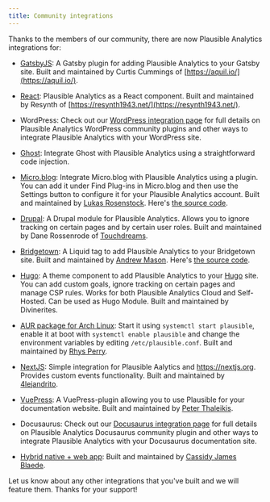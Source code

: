 ```yaml
---
title: Community integrations
---
```


Thanks to the members of our community, there are now Plausible Analytics integrations for:

* [GatsbyJS](https://www.gatsbyjs.org/packages/gatsby-plugin-plausible/): A Gatsby plugin for adding Plausible Analytics to your Gatsby site. Built and maintained by Curtis Cummings of [https://aquil.io/](https://aquil.io/).

* [React](https://codeberg.org/resynth1943/react-plausible-analytics): Plausible Analytics as a React component. Built and maintained by Resynth of [https://resynth1943.net/](https://resynth1943.net/).

* WordPress: Check out our [WordPress integration page](wordpress-integration.md) for full details on Plausible Analytics WordPress community plugins and other ways to integrate Plausible Analytics with your WordPress site.

* [Ghost](https://ghost.org/integrations/plausible/): Integrate Ghost with Plausible Analytics using a straightforward code injection.

* [Micro.blog](https://micro.blog): Integrate Micro.blog with Plausible Analytics using a plugin. You can add it under Find Plug-ins in Micro.blog and then use the Settings button to configure it for your Plausible Analytics account. Built and maintained by [Lukas Rosenstock](https://lukasrosenstock.net/2020/07/24/ive-struggled-a.html). Here's [the source code](https://github.com/LukasRos/plugin-plausible).

* [Drupal](https://www.drupal.org/project/plausible): A Drupal module for Plausible Analytics. Allows you to ignore tracking on certain pages and by certain user roles. Built and maintained by Dane Rossenrode of [Touchdreams](https://touchdreams.co.za/).

* [Bridgetown](https://rubygems.org/gems/bridgetown-plausible-tag): A Liquid tag to add Plausible Analytics to your Bridgetown site. Built and maintained by [Andrew Mason](https://www.andrewm.codes/). Here's [the source code](https://github.com/andrewmcodes/bridgetown-plausible-tag).

* [Hugo](https://github.com/divinerites/plausible-hugo): A theme component to add Plausible Analytics to your [Hugo](https://www.gohugo.io/) site. You can add custom goals, ignore tracking on certain pages and manage CSP rules. Works for both Plausible Analytics Cloud and Self-Hosted. Can be used as Hugo Module. Built and maintained by Divinerites.

* [AUR package for Arch Linux](https://aur.archlinux.org/packages/plausible-git/): Start it using ``systemctl start plausible``, enable it at boot with ``systemctl enable plausible`` and change the environment variables by editing ``/etc/plausible.conf``. Built and maintained by [Rhys Perry](https://github.com/plausible/analytics/issues/263).

* [NextJS](nextjs-integration.md): Simple integration for Plausible Aalytics and https://nextjs.org. Provides custom events functionality. Built and maintained by [4lejandrito](https://github.com/4lejandrito).

* [VuePress](https://github.com/spekulatius/vuepress-plugin-plausible): A VuePress-plugin allowing you to use Plausible for your documentation website. Built and maintained by [Peter Thaleikis](https://peterthaleikis.com).

* Docusaurus: Check out our [Docusaurus integration page](docusaurus-integration.md) for full details on Plausible Analytics Docusaurus community plugin and other ways to integrate Plausible Analytics with your Docusaurus documentation site.

* [Hybrid native + web app](https://github.com/cassidyjames/plausible): Built and maintained by [Cassidy James Blaede](https://cassidyjames.com/).

Let us know about any other integrations that you've built and we will feature them. Thanks for your support!
